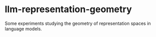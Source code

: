 # llm-representation-geometry
Some experiments studying the geometry of representation spaces in language models.
